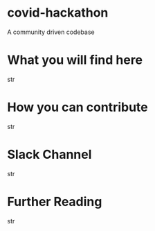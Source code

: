# covid-hackathon
A community driven codebase

# What you will find here
str

# How you can contribute
str

# Slack Channel
str

# Further Reading
str


